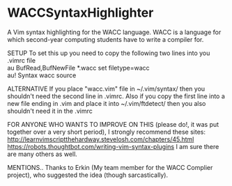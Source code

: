 # WACCSyntaxHighlighter
A Vim syntax highlighting for the WACC language. WACC is a language for which second-year computing students have to write a compiler for.

SETUP
To set this up you need to copy the following two lines into you .vimrc file <br />
au BufRead,BufNewFile *.wacc set filetype=wacc <br />
au! Syntax wacc source <path for the wacc.vim file> <br />

ALTERNATIVE
If you place "wacc.vim" file in ~/.vim/syntax/ then you shouldn't need the second 
line in .vimrc.
Also if you copy the first line into a new file ending in .vim and place it into
~/.vim/ftdetect/ then you also shouldn't need it in the .vimrc

FOR ANYONE WHO WANTS TO IMPROVE ON THIS (please do!, it was put together over a very short period), I strongly recommend these sites:
http://learnvimscriptthehardway.stevelosh.com/chapters/45.html
https://robots.thoughtbot.com/writing-vim-syntax-plugins
I am sure there are many others as well.

MENTIONS..
Thanks to Erkin (My team member for the WACC Complier project), who suggested the idea (though sarcastically).
